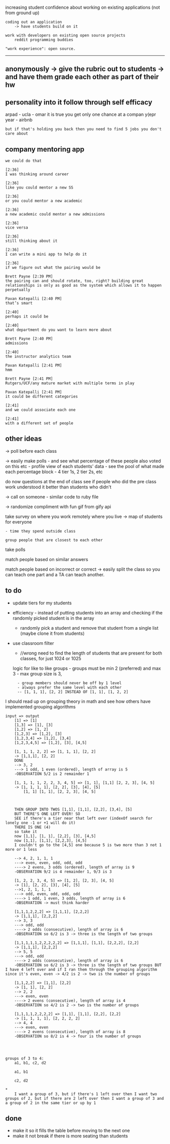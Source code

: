 increasing student confidence about working on existing applications (not from ground up)

	coding out an application 
		-> have students build on it

	work with developers on existing open source projects
		reddit programming buddies

	"work experience": open source.
-----
anonymously
	-> give the rubric out to students
	-> and have them grade each other as part of their hw
-----
personality into it
follow through
self efficacy
-----

arpad - ucla - omar
	it is true you get only one chance at a compan y(epr year - airbnb

	but if that's holding you back then you need to find 5 jobs you don't care about


company mentoring app
-----
	we could do that

	[2:36]  
	I was thinking around career

	[2:36]  
	like you could mentor a new SS

	[2:36]  
	or you could mentor a new academic

	[2:36]  
	a new academic could mentor a new admissions

	[2:36]  
	vice versa

	[2:36]  
	still thinking about it

	[2:36]  
	I can write a mini app to help do it

	[2:36]  
	if we figure out what the pairing would be

	Brett Payne [2:39 PM]  
	the pairing can and should rotate, too, right? building great relationships is only as good as the system which allows it to happen perpetually

	Pavan Katepalli [2:40 PM]  
	that’s smart

	[2:40]  
	perhaps it could be

	[2:40]  
	what department do you want to learn more about
	
	Brett Payne [2:40 PM]  
	admissions

	[2:40]  
	the instructor analytics team

	Pavan Katepalli [2:41 PM]  
	hmm

	Brett Payne [2:41 PM]  
	Rutgers/UCF/any mature market with multiple terms in play

	Pavan Katepalli [2:41 PM]  
	it could be different categories

	[2:41]  
	and we could associate each one

	[2:41]  
	with a different set of people



other ideas
-----
-> poll before each class

-> easily make polls 
	- and see what percentage of these people also voted on this etc
	- profile view of each students' data
	- see the pool of what made each percentage block
		- 4 tier 1s, 2 tier 2s, etc

do now questions at the end of class see if people who did the pre class work understood it better than students who didn't


-> call on someone - similar code to ruby file 

-> randomize compliment with fun gif from gify api

take survey on 
	where you work remotely
	where you live
	-> map of students for everyone

	- time they spend outside class

	group people that are closest to each other

take polls

match people based on similar answers

match people based on incorrect or correct -> easily split 
the class so you can teach one part and a TA can teach another.








to do
-----
- update tiers for my students
- efficiency - instead of putting students into an array and checking if the randomly picked student is in the array
	- randomly pick a student and remove that student from a single list (maybe clone it from students)
- use classroom filter
	- //wrong need to find the length of students that are present for both classes, for just 1024 or 1025

	logic for like to like groups
		- groups must be min 2 (preferred) and max 3 
		- max group size is 3, 

		- group members should never be off by 1 level 
		- always prefer the same level with each other
		-- [1, 1, 1], [2, 2] INSTEAD OF [1, 1], [1, 2, 2]

I should read up on grouping theory in math 
and see how others have implemented grouping algorithms

	input => output
		[1] => [1]
		[1,3] => [1], [3] 
		[1,2] => [1, 2]
		[1,2,3] => [1,2], [3]
		[1,2,3,4] => [1,2], [3,4]
		[1,2,3,4,5] => [1,2], [3], [4,5]

		[1, 1, 1, 2, 2] => [1, 1, 1], [2, 2]
		-> [1,1,1], [2, 2] 
		DONE
		--> 3, 2
		---> 1 odd, 1 even (ordered), length of array is 5
		-OBSERVATION 5/2 is 2 remainder 1 

		[1, 1, 1, 1, 2, 2, 3, 4, 5] => [1, 1], [1,1] [2, 2, 3], [4, 5]
		-> [1, 1, 1, 1], [2, 2], [3], [4], [5]
		    [1, 1] [1, 1], [2, 2, 3], [4, 5]



		THEN GROUP INTO TWOS [1,1], [1,1], [2,2], [3,4], [5]
		BUT THERE'S ONE LEFT OVER! SO
		SEE if there's a tier near that left over (indexOf search for lonely one -1 or +1 will do it)
		THERE IS ONE (4)
		so take it 
		now [1,1], [1, 1], [2,2], [3], [4,5]
		now [1,1], [1,1], [2,2,3], [4,5]
		I couldn't go to the [4,5] one because 5 is two more than 3 not 1 more or 1 less

		--> 4, 2, 1, 1, 1
		---> even, even, odd, odd, odd
		----> 2 evens, 3 odds (ordered), length of array is 9
		-OBSERVATION 9/2 is 4 remainder 1, 9/3 is 3

		[1, 2, 2, 3, 4, 5] => [1, 2], [2, 3], [4, 5]
		-> [1], [2, 2], [3], [4], [5]
		-->1, 2, 1, 1, 1
		---> odd, even, odd, odd, odd
		----> 1 odd, 1 even, 3 odds, length of array is 6
		-OBSERVATION -> must think harder

		[1,1,1,2,2,2] => [1,1,1], [2,2,2]
		-> [1,1,1], [2,2,2]
		--> 3, 3
		---> odd, odd
		----> 2 odds (consecutive), length of array is 6
		-OBSERVATION so 6/2 is 3 -> three is the length of two groups

		[1,1,1,1,1,2,2,2,2,2] => [1,1,1], [1,1], [2,2,2], [2,2]
		-> [1,1,1], [2,2,2]
		--> 5, 5
		---> odd, odd
		----> 2 odds (consecutive), length of array is 6
		-OBSERVATION so 6/2 is 3 -> three is the length of two groups BUT I have 4 left over and if I ran them through the grouping algorithm since it's even, even -> 4/2 is 2 -> two is the number of groups

		[1,1,2,2] => [1,1], [2,2]
		-> [1, 1], [2, 2]
		--> 2, 2
		---> even, even
		----> 2 evens (consecutive), length of array is 4
		-OBSERVATION so 4/2 is 2 -> two is the number of groups

		[1,1,1,1,2,2,2,2] => [1,1], [1,1], [2,2], [2,2]
		-> [1, 1, 1, 1], [2, 2, 2, 2]
		--> 4, 4
		---> even, even
		----> 2 evens (consecutive), length of array is 8
		-OBSERVATION so 8/2 is 4 -> four is the number of groups




	groups of 3 to 4:
		a1, b1, c2, d2 

		a1, b1

		c2, d2

	* 
		I want a group of 3, but if there's 1 left over then I want two groups of 2, but if there are 2 left over then I want a group of 3 and a group of 2 in the same tier or up by 1 





done
-----
- make it so it fills the table before moving to the next one
- make it not break if there is more seating than students
